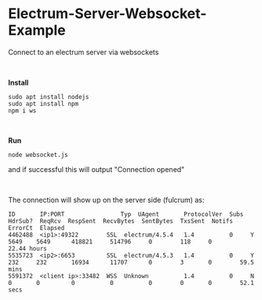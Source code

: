 # Electrum-Server-Websocket-Example
Connect to an electrum server via websockets

&nbsp;

**Install**

    sudo apt install nodejs
    sudo apt install npm
    npm i ws

&nbsp;

**Run**

    node websocket.js                       

and if successful this will output "Connection opened"

&nbsp;

The connection will show up on the server side (fulcrum) as:

```
ID       IP:PORT                Typ  UAgent       ProtocolVer  Subs  HdrSub?  ReqRcv  RespSent  RecvBytes  SentBytes  TxsSent  Notifs  ErrorCt  Elapsed
4462488  <ip1>:49322        SSL  electrum/4.5.4   1.4          0     Y        5649    5649      418821     514796     0        118     0        22.44 hours
5535723  <ip2>:6653         SSL  electrum/4.5.3   1.4          0     Y        232     232       16934      11707      0        3       0        59.5 mins
5591372  <client ip>:33482  WSS  Unknown          1.4          0     N        0       0         0          0          0        0       0        52.1 secs
```
